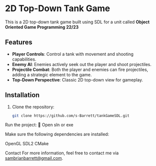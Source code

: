 # 2D Top-Down Tank Game

This is a 2D top-down tank game built using SDL for a unit called **Object Oriented Game Programming 22/23**

## Features

- **Player Controls**: Control a tank with movement and shooting capabilities.
- **Enemy AI**: Enemies actively seek out the player and shoot projectiles.
- **Projectile Combat**: Both the player and enemies can fire projectiles, adding a strategic element to the game.
- **Top-Down Perspective**: Classic 2D top-down view for gameplay.

## Installation

1. Clone the repository:
   ```bash
   git clone https://github.com/s-Barrett/tankGameSDL.git

  Run the project: 💽
Open sln or exe

Make sure the following dependencies are installed:

OpenGL
SDL2
CMake

Contact
For more information, feel free to contact me via sambrianbarrett@gmail.com.
